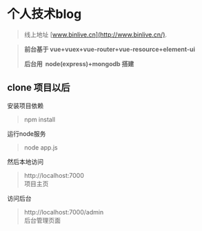 # 个人技术blog
> 线上地址 [www.binlive.cn](http://www.binlive.cn/).  

> __前台基于  vue+vuex+vue-router+vue-resource+element-ui__  
> 
>__后台用  node(express)+mongodb 搭建__  
>

## clone 项目以后
安装项目依赖
> npm install
> 


运行node服务
> node app.js
> 


然后本地访问
> http://localhost:7000  
> 项目主页
>   

访问后台





> http://localhost:7000/admin  
> 后台管理页面
> 


